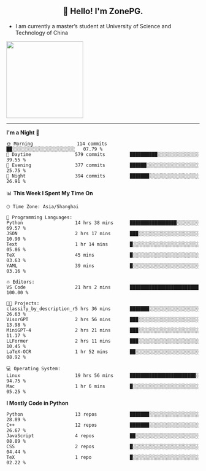 <h2 align="center">👋 Hello! I'm ZonePG.</h2>

- I am currently a master’s student at University of Science and Technology of China

<img height=200 align="center" src="https://github-readme-stats.vercel.app/api?username=zonepg" />

-------

<!--START_SECTION:waka-->
**I'm a Night 🦉** 

```text
🌞 Morning                114 commits         ██░░░░░░░░░░░░░░░░░░░░░░░   07.79 % 
🌆 Daytime                579 commits         ██████████░░░░░░░░░░░░░░░   39.55 % 
🌃 Evening                377 commits         ██████░░░░░░░░░░░░░░░░░░░   25.75 % 
🌙 Night                  394 commits         ███████░░░░░░░░░░░░░░░░░░   26.91 % 
```


📊 **This Week I Spent My Time On** 

```text
🕑︎ Time Zone: Asia/Shanghai

💬 Programming Languages: 
Python                   14 hrs 38 mins      █████████████████░░░░░░░░   69.57 % 
JSON                     2 hrs 17 mins       ███░░░░░░░░░░░░░░░░░░░░░░   10.90 % 
Text                     1 hr 14 mins        █░░░░░░░░░░░░░░░░░░░░░░░░   05.86 % 
TeX                      45 mins             █░░░░░░░░░░░░░░░░░░░░░░░░   03.63 % 
YAML                     39 mins             █░░░░░░░░░░░░░░░░░░░░░░░░   03.16 % 

🔥 Editors: 
VS Code                  21 hrs 2 mins       █████████████████████████   100.00 % 

🐱‍💻 Projects: 
classify_by_description_r5 hrs 36 mins       ███████░░░░░░░░░░░░░░░░░░   26.63 % 
VisorGPT                 2 hrs 56 mins       ███░░░░░░░░░░░░░░░░░░░░░░   13.98 % 
MiniGPT-4                2 hrs 21 mins       ███░░░░░░░░░░░░░░░░░░░░░░   11.17 % 
LLFormer                 2 hrs 11 mins       ███░░░░░░░░░░░░░░░░░░░░░░   10.45 % 
LaTeX-OCR                1 hr 52 mins        ██░░░░░░░░░░░░░░░░░░░░░░░   08.92 % 

💻 Operating System: 
Linux                    19 hrs 56 mins      ████████████████████████░   94.75 % 
Mac                      1 hr 6 mins         █░░░░░░░░░░░░░░░░░░░░░░░░   05.25 % 
```

**I Mostly Code in Python** 

```text
Python                   13 repos            ███████░░░░░░░░░░░░░░░░░░   28.89 % 
C++                      12 repos            ███████░░░░░░░░░░░░░░░░░░   26.67 % 
JavaScript               4 repos             ██░░░░░░░░░░░░░░░░░░░░░░░   08.89 % 
CSS                      2 repos             █░░░░░░░░░░░░░░░░░░░░░░░░   04.44 % 
TeX                      1 repo              █░░░░░░░░░░░░░░░░░░░░░░░░   02.22 % 
```




<!--END_SECTION:waka-->
